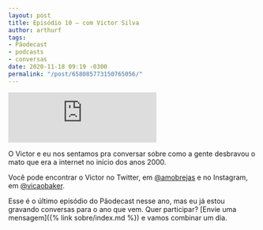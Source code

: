 ```yaml
---
layout: post
title: Episódio 10 – com Victor Silva
author: arthurf
tags:
- Pãodecast
- podcasts
- conversas
date: 2020-11-18 09:19 -0300
permalink: "/post/658085773150765056/"
---
```

<iframe class="full-width" src="https://anchor.fm/paomortadela/embed/episodes/Victor-Silva-emipvn" height="102" frameborder="0" scrolling="no"></iframe>

O Victor e eu nos sentamos pra conversar sobre como a gente desbravou o mato que era a internet no início dos anos 2000.

Você pode encontrar o Victor no Twitter, em [@amobrejas](https://twitter.com/amobrejas) e no Instagram, em [@vicaobaker](https://www.instagram.com/vicaobaker).

Esse é o último episódio do Pãodecast nesse ano, mas eu já estou gravando conversas para o ano que vem. Quer participar? [Envie uma mensagem]({% link sobre/index.md %}) e vamos combinar um dia.
